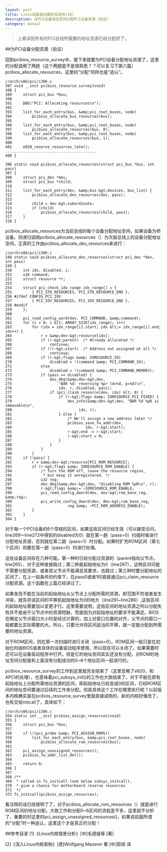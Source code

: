 ```yaml
---
layout: post
title: Linux设备驱动模型及其他(10)
description: 在PCI设备地址空间分配PCI设备资源（验证）
category: manual
---
```


>上章讲到所有的PCI总线所需要的地址资源已经分配好了。

##为PCI设备分配资源（验证）

回到pcibios_resource_survey中，接下来就要为PCI设备分配地址资源了，这里的分配调用了两趟（这个两趟是不是很熟悉？？可以复习下第六篇）pcibios_allocate_resources，这里的“分配”同样也是“追认”。

	//arch/x86/pci/i386.c 
	387 void __init pcibios_resource_survey(void)
	388 {
	389     struct pci_bus *bus;
	390    
	391     DBG("PCI: Allocating resources\n");
	392    
	393     list_for_each_entry(bus, &amp;pci_root_buses, node)
	394         pcibios_allocate_bus_resources(bus);
	395    
	396     list_for_each_entry(bus, &amp;pci_root_buses, node)
	397         pcibios_allocate_resources(bus, 0);
	398     list_for_each_entry(bus, &amp;pci_root_buses, node)
	399         pcibios_allocate_resources(bus, 1);
	400    
	401     e820_reserve_resources_late();
	.........................................
	408 }

	306 static void pcibios_allocate_resources(struct pci_bus *bus, int pass)
	307 { 
	308     struct pci_dev *dev;
	309     struct pci_bus *child;
	310 
	311     list_for_each_entry(dev, &amp;bus-&gt;devices, bus_list) {
	312         pcibios_allocate_dev_resources(dev, pass);
	313 
	314         child = dev-&gt;subordinate; 
	315         if (child)  
	316             pcibios_allocate_resources(child, pass);
	317     }   
	318 }

pcibios_allocate_resources为当前总线的每个设备分配地址空间，如果设备为桥设备，则递归调用pcibios_allocate_resources（）为次层总线上的设备分配地址空间，正真的工作由pcibios_allocate_dev_resources来进行：

	//arch/x86/pci/i386.c 
	248 static void pcibios_allocate_dev_resources(struct pci_dev *dev, int pass) 
	249 {
	250     int idx, disabled, i;
	251     u16 command;
	252     struct resource *r;
	253    
	254     struct pci_check_idx_range idx_range[] = {
	255         { PCI_STD_RESOURCES, PCI_STD_RESOURCE_END },
	256 #ifdef CONFIG_PCI_IOV
	257         { PCI_IOV_RESOURCES, PCI_IOV_RESOURCE_END },
	258 #endif
	259     };
	260    
	261     pci_read_config_word(dev, PCI_COMMAND, &amp;command);
	262     for (i = 0; i &lt; ARRAY_SIZE(idx_range); i++)
	263         for (idx = idx_range[i].start; idx &lt;= idx_range[i].end; idx++) {
	264             r = &amp;dev-&gt;resource[idx];
	265             if (r-&gt;parent)  /* Already allocated */
	266                 continue;
	267             if (!r-&gt;start)  /* Address not assigned at all */
	268                 continue;
	269             if (r-&gt;flags &amp; IORESOURCE_IO)
	270                 disabled = !(command &amp; PCI_COMMAND_IO);
	271             else
	272                 disabled = !(command &amp; PCI_COMMAND_MEMORY);
	273             if (pass == disabled) {
	274                 dev_dbg(&amp;dev-&gt;dev,
	275                     "BAR %d: reserving %pr (d=%d, p=%d)\n",
	276                     idx, r, disabled, pass);
	277                 if (pci_claim_resource(dev, idx) &lt; 0) {
	278                     if (r-&gt;flags &amp; IORESOURCE_PCI_FIXED) {
	279                         dev_info(&amp;dev-&gt;dev, "BAR %d %pR is immovable\n",
	280                              idx, r);
	281                     } else {
	282                         /* We'll assign a new address later */
	283                         pcibios_save_fw_addr(dev,
	284                                 idx, r-&gt;start);
	285                         r-&gt;end -= r-&gt;start;
	286                         r-&gt;start = 0;
	287                     }
	288                 }
	289             }
	290         }
	291     if (!pass) {
	292         r = &amp;dev-&gt;resource[PCI_ROM_RESOURCE];
	293         if (r-&gt;flags &amp; IORESOURCE_ROM_ENABLE) {
	294             /* Turn the ROM off, leave the resource region,
	295              * but keep it unregistered. */
	296             u32 reg;
	297             dev_dbg(&amp;dev-&gt;dev, "disabling ROM %pR\n", r);
	298             r-&gt;flags &amp;= ~IORESOURCE_ROM_ENABLE;
	299             pci_read_config_dword(dev, dev-&gt;rom_base_reg, &amp;reg);
	300             pci_write_config_dword(dev, dev-&gt;rom_base_reg,
	301                         reg &amp; ~PCI_ROM_ADDRESS_ENABLE);
	302         }
	303     }
	304 } 

对于每一个PCI设备的6个常规的区间，如果这些区间已经生效（可以接受访问，line269～line272中得到的disabled为0）就在第一趟（pass=0）扫描时候进行分配地址资源，否则就在第二趟（pass=1）时分配。如果时扩充ROM区间（第七个区间）则要在第一趟（pass=0）时进行处理。

这些设备区间存在几种可能。第一种时已经分配过资源的（parent指向父节点，line265），对于这种直接跳过；第二种是起始地址为0（line267），这种区间可能不需要分配资源，或者其父节点不能满足其要求，也跳过；第三种时要分配地址的区间了，在上一段条件的约束下，在pass0或者1时直接通过pci_claim_resource分配资源。这个函数在上篇已经讲过了。

如果发现不能在当前的起始地址从父节点上分配所需的资源，即范围不符或者发生冲突，就先将该区间的平移到起始地址为0的地方（line281~line286）,这些区间的起始地址需要加以变更才行。这里需要说明，这些区间的地址资源之所以分配失败并不是由于父节点中的资源短缺，而是因为对起始地址的要求不能满足。BIOS在确定父节点窗口大小时是经过计算的，加上对窗口位置的对齐，父节点的窗口一般都要比实际需要的大。所以，只要允许将区间适当的平移，就一定能分配到所需要的地址资源。

对于ROM区间，则在第一次扫描时进行关闭（pass=0）。ROM区间一般只是在初始化时由BIOS或者具体的设备驱动程序使用，所以现在可以关闭了。如果需要时还可以在设备驱动程序中打开。但是它的地址空间其实还没有分配，对ROM的地址空间分配是和上面没有分配成功的0~6个地址区间一起进行的。

pcibios_resource_survey的工作到这里就完全结束了（这里忽略了e820，和APCI的处理），也意味着pci_subsys_init()的工作也大致结束了。对于不能在原有起始地址上分配所需地址资源的区间，即起始地址已经变成0的区间，已经ROM区间的地址空间要通过后续的工作来分配。但是具体这个工作在哪里执行呢？以前版本内核确实是在pcibios_resource_survey里面直接调用的，新的内核好像改了，也有交给initcall了，具体如下：

	//arch/x86/pci/i386.c
	354 static int __init pcibios_assign_resources(void)
	355 {
	356     struct pci_bus *bus;
	357  
	358     if (!(pci_probe &amp; PCI_ASSIGN_ROMS))
	359         list_for_each_entry(bus, &amp;pci_root_buses, node)
	360             pcibios_allocate_rom_resources(bus);
	361  
	362     pci_assign_unassigned_resources();
	363     pcibios_fw_addr_list_del();
	364  
	365     return 0;
	366 }
	367  
	368 /**
	369  * called in fs_initcall (one below subsys_initcall),
	370  * give a chance for motherboard reserve resources
	371  */  
	372 fs_initcall(pcibios_assign_resources);

看注释的话已经很明了了，对于pcibios_allocate_rom_resources（）就是进行ROM区间的地址分配，大致工作和分配0~6区间的流程差不多，这里就不分析了。重要的时这里的pci_assign_unassigned_resources()，如果说前面所谓的“分配”时一种追认，这里这个才是真正的分配！

##参考目录
[1]《Linux内核情景分析》[中]毛德操等 [著]

[2]《深入Linux内核架构》[德]Wolfgang Mauerer 著 [中]郭旭 译

